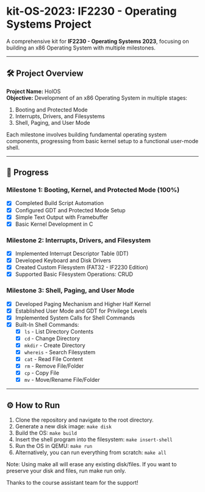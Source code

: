 # kit-OS-2023: IF2230 - Operating Systems Project

A comprehensive kit for **IF2230 - Operating Systems 2023**, focusing on building an x86 Operating System with multiple milestones.

---

## 🛠 Project Overview

**Project Name:** HolOS  
**Objective:** Development of an x86 Operating System in multiple stages:  
1. Booting and Protected Mode  
2. Interrupts, Drivers, and Filesystems  
3. Shell, Paging, and User Mode  

Each milestone involves building fundamental operating system components, progressing from basic kernel setup to a functional user-mode shell.

---

## 🚀 Progress

### **Milestone 1: Booting, Kernel, and Protected Mode (100%)**
- [x] Completed Build Script Automation
- [x] Configured GDT and Protected Mode Setup
- [x] Simple Text Output with Framebuffer
- [x] Basic Kernel Development in C

### **Milestone 2: Interrupts, Drivers, and Filesystem**
- [x] Implemented Interrupt Descriptor Table (IDT)
- [x] Developed Keyboard and Disk Drivers
- [x] Created Custom Filesystem (FAT32 - IF2230 Edition)
- [x] Supported Basic Filesystem Operations: CRUD

### **Milestone 3: Shell, Paging, and User Mode**
- [x] Developed Paging Mechanism and Higher Half Kernel
- [x] Established User Mode and GDT for Privilege Levels
- [x] Implemented System Calls for Shell Commands
- [x] Built-In Shell Commands:
  - [x] `ls` - List Directory Contents
  - [x] `cd` - Change Directory
  - [x] `mkdir` - Create Directory
  - [x] `whereis` - Search Filesystem
  - [x] `cat` - Read File Content
  - [x] `rm` - Remove File/Folder
  - [x] `cp` - Copy File
  - [x] `mv` - Move/Rename File/Folder

---

## ⚙️ How to Run

1. Clone the repository and navigate to the root directory.
2. Generate a new disk image: `make disk`
3. Build the OS: `make build`
4. Insert the shell program into the filesystem: `make insert-shell`
5. Run the OS in QEMU: `make run`
6. Alternatively, you can run everything from scratch: `make all`

Note: Using make all will erase any existing disk/files. If you want to preserve your disk and files, run make run only.

Thanks to the course assistant team for the support!
